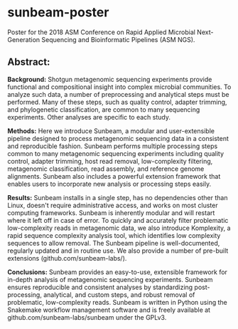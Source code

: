 # sunbeam-poster
Poster for the 2018 ASM Conference on Rapid Applied Microbial Next-Generation Sequencing and Bioinformatic Pipelines (ASM NGS).

## Abstract:

**Background:** Shotgun metagenomic sequencing experiments provide functional and compositional insight into complex microbial communities. To analyze such data, a number of preprocessing and analytical steps must be performed. Many of these steps, such as quality control, adapter trimming, and phylogenetic classification, are common to many sequencing experiments. Other analyses are specific to each study.

**Methods:** Here we introduce Sunbeam, a modular and user-extensible pipeline designed to process metagenomic sequencing data in a consistent and reproducible fashion. Sunbeam performs multiple processing steps common to many metagenomic sequencing experiments including quality control, adapter trimming, host read removal, low-complexity filtering, metagenomic classification, read assembly, and reference genome alignments. Sunbeam also includes a powerful extension framework that enables users to incorporate new analysis or processing steps easily. 

**Results:** Sunbeam installs in a single step, has no dependencies other than Linux, doesn't require administrative access, and works on most cluster computing frameworks. Sunbeam is inherently modular and will restart where it left off in case of error. To quickly and accurately filter problematic low-complexity reads in metagenomic data, we also introduce Komplexity, a rapid sequence complexity analysis tool, which identifies low complexity sequences to allow removal. The Sunbeam pipeline is well-documented, regularly updated and in routine use. We also provide a number of pre-built extensions (github.com/sunbeam-labs/).

**Conclusions:** Sunbeam provides an easy-to-use, extensible framework for in-depth analysis of metagenomic sequencing experiments. Sunbeam ensures reproducible and consistent analyses by standardizing post-processing, analytical, and custom steps, and robust removal of problematic, low-complexity reads. Sunbeam is written in Python using the Snakemake workflow management software and is freely available at github.com/sunbeam-labs/sunbeam under the GPLv3.

